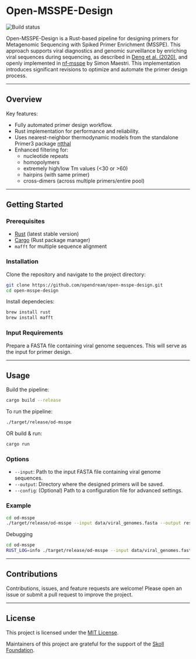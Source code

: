 # Open-MSSPE-Design

![Build status](https://github.com/opendream/open-msspe-design/actions/workflows/open-msspe-design.yml/badge.svg)

Open-MSSPE-Design is a Rust-based pipeline for designing primers for Metagenomic Sequencing with Spiked Primer Enrichment (MSSPE). This approach supports viral diagnostics and genomic surveillance by enriching viral sequences during sequencing, as described in [Deng et al. (2020)](https://doi.org/10.1038/s41564-019-0637-9), and openly implemented in [nf-msspe](https://github.com/MaestSi/nf-msspe) by Simon Maestri. This implementation introduces significant revisions to optimize and automate the primer design process.

---

## Overview

Key features:
- Fully automated primer design workflow.
- Rust implementation for performance and reliability.
- Uses nearest-neighbor thermodynamic models from the standalone Primer3 package [ntthal](https://manpages.debian.org/testing/primer3/ntthal.1.en.html)
- Enhanced filtering for:
  - nucleotide repeats
  - homopolymers
  - extremely high/low Tm values (<30 or >60)
  - hairpins (with same primer)
  - cross-dimers (across multiple primers/entire pool)

---

## Getting Started

### Prerequisites
- [Rust](https://www.rust-lang.org/tools/install) (latest stable version)
- [Cargo](https://crates.io/) (Rust package manager)
- `mafft` for multiple sequence alignment

### Installation
Clone the repository and navigate to the project directory:
```bash
git clone https://github.com/opendream/open-msspe-design.git
cd open-msspe-design
```

Install dependecies:
```bash
brew install rust
brew install mafft
```

### Input Requirements
Prepare a FASTA file containing viral genome sequences. This will serve as the input for primer design.

---

## Usage

Build the pipeline:
```bash
cargo build --release
```

To run the pipeline:
```bash
./target/release/od-msspe
```
 OR build & run:
```bash
cargo run
```

### Options
- `--input`: Path to the input FASTA file containing viral genome sequences.
- `--output`: Directory where the designed primers will be saved.
- `--config`: (Optional) Path to a configuration file for advanced settings.

### Example
```bash
cd od-msspe
./target/release/od-msspe --input data/viral_genomes.fasta --output results/msspe_primers.csv
```

Debugging
```bash
cd od-msspe
RUST_LOG=info ./target/release/od-msspe --input data/viral_genomes.fasta --output results/msspe_primers.csv
```

---

## Contributions
Contributions, issues, and feature requests are welcome! Please open an issue or submit a pull request to improve the project.

---

## License
This project is licensed under the [MIT License](LICENSE).

Maintainers of this project are grateful for the support of the [Skoll Foundation](https://skoll.org/).
